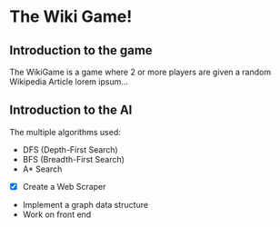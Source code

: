# The Wiki Game!

## Introduction to the game

The WikiGame is a game where 2 or more players are given a random Wikipedia Article lorem ipsum...

## Introduction to the AI

The multiple algorithms used:

 * DFS (Depth-First Search)
 * BFS (Breadth-First Search)
 * A* Search

 - [x] Create a Web Scraper
 - Implement a graph data structure
 - Work on front end 